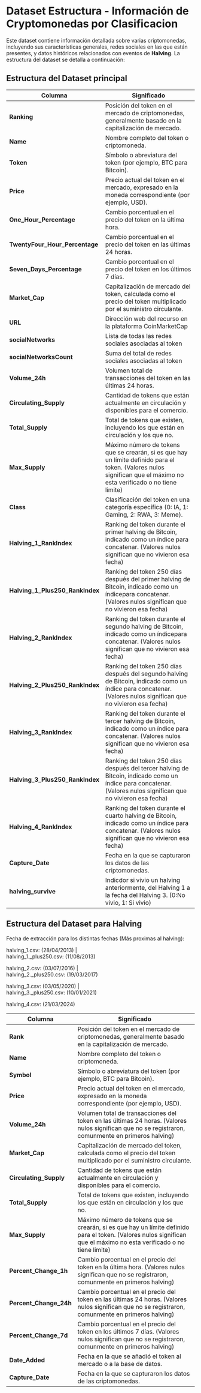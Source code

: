 # Dataset Estructura - Información de Cryptomonedas por Clasificacion

Este dataset contiene información detallada sobre varias criptomonedas, incluyendo sus características generales, redes sociales en las que están presentes, y datos históricos relacionados con eventos de **Halving**. La estructura del dataset se detalla a continuación:

## Estructura del Dataset principal

| **Columna**                          | **Significado**                                                                                                 |
|--------------------------------------|-----------------------------------------------------------------------------------------------------------------|
| **Ranking**                          | Posición del token en el mercado de criptomonedas, generalmente basado en la capitalización de mercado.          |
| **Name**                             | Nombre completo del token o criptomoneda.                                                                       |
| **Token**                            | Símbolo o abreviatura del token (por ejemplo, BTC para Bitcoin).                                               |
| **Price**                            | Precio actual del token en el mercado, expresado en la moneda correspondiente (por ejemplo, USD).              |
| **One_Hour_Percentage**             | Cambio porcentual en el precio del token en la última hora.                                                    |
| **TwentyFour_Hour_Percentage**      | Cambio porcentual en el precio del token en las últimas 24 horas.                                             |
| **Seven_Days_Percentage**           | Cambio porcentual en el precio del token en los últimos 7 días.                                                |
| **Market_Cap**                      | Capitalización de mercado del token, calculada como el precio del token multiplicado por el suministro circulante. |
| **URL**                             | Dirección web del recurso en la plataforma CoinMarketCap  |
|**socialNetworks**| Lista de todas las redes sociales asociadas al token |
|**socialNetworksCount**| Suma del total de redes sociales asociadas al token |
| **Volume_24h**                      | Volumen total de transacciones del token en las últimas 24 horas.                                             |
| **Circulating_Supply**              | Cantidad de tokens que están actualmente en circulación y disponibles para el comercio.                        |
| **Total_Supply**                    | Total de tokens que existen, incluyendo los que están en circulación y los que no.                             |
| **Max_Supply**                      | Máximo número de tokens que se crearán, si es que hay un límite definido para el token. (Valores nulos significan que el máximo no esta verificado o no tiene limite)                     |
| **Class**                           | Clasificación del token en una categoría específica (0: IA, 1: Gaming, 2: RWA, 3: Meme).                       |
| **Halving_1_RankIndex**             | Ranking del token durante el primer halving de Bitcoin, indicado como un índice para concatenar. (Valores nulos significan que no vivieron esa fecha)                                |
| **Halving_1_Plus250_RankIndex**     | Ranking del token 250 días después del primer halving de Bitcoin, indicado como un índicepara concatenar. (Valores nulos significan que no vivieron esa fecha)                       |
| **Halving_2_RankIndex**             | Ranking del token durante el segundo halving de Bitcoin, indicado como un índicepara concatenar. (Valores nulos significan que no vivieron esa fecha)                                 |
| **Halving_2_Plus250_RankIndex**     | Ranking del token 250 días después del segundo halving de Bitcoin, indicado como un índice para concatenar. (Valores nulos significan que no vivieron esa fecha)                      |
| **Halving_3_RankIndex**             | Ranking del token durante el tercer halving de Bitcoin, indicado como un índice para concatenar. (Valores nulos significan que no vivieron esa fecha)                                  |
| **Halving_3_Plus250_RankIndex**     | Ranking del token 250 días después del tercer halving de Bitcoin, indicado como un índice para concatenar. (Valores nulos significan que no vivieron esa fecha)                        |
| **Halving_4_RankIndex**             | Ranking del token durante el cuarto halving de Bitcoin, indicado como un índice para concatenar. (Valores nulos significan que no vivieron esa fecha)                                 |
| **Capture_Date**                    | Fecha en la que se capturaron los datos de las criptomonedas.                                                 |
| **halving_survive**                    | Indicdor si vivio un halving anteriormente, del Halving 1 a la fecha del Halving 3. (0:No vivio, 1: Si vivio)                                            |


## Estructura del Dataset para Halving
Fecha de extracción para los distintas fechas (Más proximas al halving):

halving_1.csv:  (28/04/2013)  |    
halving_1._plus250.csv:  (11/08/2013)

halving_2.csv: (03/07/2016) |  
halving_2._plus250.csv: (19/03/2017)  

halving_3.csv: (03/05/2020)  |  
halving_3._plus250.csv:  (10/01/2021) 

halving_4.csv: (21/03/2024)


| **Columna**                   | **Significado**                                                                                                 |
|-------------------------------|-----------------------------------------------------------------------------------------------------------------|
| **Rank**                      | Posición del token en el mercado de criptomonedas, generalmente basado en la capitalización de mercado.          |
| **Name**                      | Nombre completo del token o criptomoneda.                                                                       |
| **Symbol**                    | Símbolo o abreviatura del token (por ejemplo, BTC para Bitcoin).                                               |
| **Price**                     | Precio actual del token en el mercado, expresado en la moneda correspondiente (por ejemplo, USD).              |
| **Volume_24h**               | Volumen total de transacciones del token en las últimas 24 horas. (Valores nulos significan que no se registraron, comunmente en primeros halving)                                             |
| **Market_Cap**               | Capitalización de mercado del token, calculada como el precio del token multiplicado por el suministro circulante. |
| **Circulating_Supply**       | Cantidad de tokens que están actualmente en circulación y disponibles para el comercio.                        |
| **Total_Supply**             | Total de tokens que existen, incluyendo los que están en circulación y los que no.                             |
| **Max_Supply**               | Máximo número de tokens que se crearán, si es que hay un límite definido para el token. (Valores nulos significan que el máximo no esta verificado o no tiene limite)                       |
| **Percent_Change_1h**        | Cambio porcentual en el precio del token en la última hora. (Valores nulos significan que no se registraron, comunmente en primeros halving)                                                        |
| **Percent_Change_24h**       | Cambio porcentual en el precio del token en las últimas 24 horas. (Valores nulos significan que no se registraron, comunmente en primeros halving)                                               |
| **Percent_Change_7d**        | Cambio porcentual en el precio del token en los últimos 7 días. (Valores nulos significan que no se registraron, comunmente en primeros halving)                                                    |
| **Date_Added**               | Fecha en la que se añadió el token al mercado o a la base de datos.                                            |
| **Capture_Date**             | Fecha en la que se capturaron los datos de las criptomonedas.                                                 |

